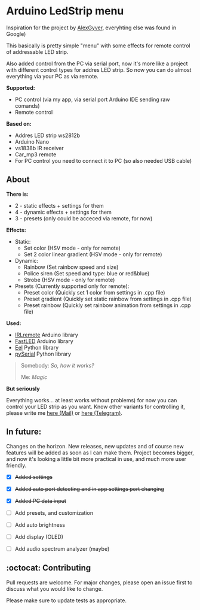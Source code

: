 # Arduino LedStrip menu

Inspiration for the project by [AlexGyver](https://github.com/AlexGyver/ColorMusic), everyhting else was found in Google)

This basically is pretty simple "menu" with some effects for remote control of addressable LED strip. 

Also added control from the PC via serial port, now it's more like a project with different control types for addres LED strip. So now you can do almost everything via your PC as via remote.

**Supported:**
- PC control (via my app, via serial port Arduino IDE sending raw comands)
- Remote control

**Based on:**
- Addres LED strip ws2812b
- Arduino Nano
- vs1838b IR receiver
- Car_mp3 remote
- For PC control you need to connect it to PC (so also needed USB cable)

## About

**There is:**
- 2 - static effects + settings for them
- 4 - dynamic effects + settings for them
- 3 - presets (only could be acceced via remote, for now)

**Effects:**
- Static:
	- Set color (HSV mode - only for remote)
	- Set 2 color linear gradient (HSV mode - only for remote)
- Dynamic:
	- Rainbow (Set rainbow speed and size)
	- Police siren (Set speed and type: blue or red&blue)
	- Strobe (HSV mode - only for remote)
- Presets (Currently supported only for remote):	
	- Preset color (Quickly set 1 color from settings in .cpp file)
	- Preset gradient (Quickly set static rainbow from settings in .cpp file)
	- Preset rainbow (Quickly set rainbow animation from settings in .cpp file)

**Used:**
- [IRLremote](https://github.com/NicoHood/IRLremote) Arduino library
- [FastLED](https://github.com/FastLED/FastLED) Arduino library
- [Eel](https://github.com/ChrisKnott/Eel) Python library
- [pySerial](https://github.com/pyserial/pyserial) Python library

> Somebody: *So, how it works?*
>
> Me: *Magic*

**But seriously**

Everything works... at least works without problems) for now you can control your LED strip as you want. Know other variants for controlling it, please write me [here (Mail)](mailto:olegpapka2@gmail.com) or [here (Telegram)](https://t.me/oleg_folder).

## In future:

Changes on the horizon. New releases, new updates and of course new features will be added as soon as I can make them. Project becomes bigger, and now it's looking a little bit more practical in use, and much more user friendly.

- [x] ~~Added settings~~
- [x] ~~Added auto port detecting and in app settings port changing~~
- [x] ~~Added PC data input~~
- [ ] Add presets, and customization
- [ ] Add auto brightness
- [ ] Add display (OLED)
- [ ] Add audio spectrum analyzer (maybe)


## :octocat: Contributing

Pull requests are welcome. For major changes, please open an issue first to discuss what you would like to change.

Please make sure to update tests as appropriate.
